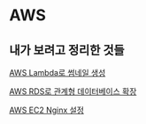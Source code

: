 # AWS

## 내가 보려고 정리한 것들

[AWS Lambda로 썸네일 생성 ](./Lambda/01.AWS_Lambda로_썸네일_생성.md)

[AWS RDS로 관계형 데이터베이스 확장 ](./RDS/rds.md)

[AWS EC2 Nginx 설정 ](./Nginx/nginx.md)
